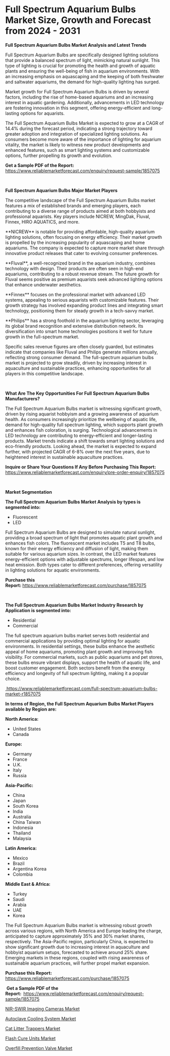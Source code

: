 <p><h1>Full Spectrum Aquarium Bulbs Market Size, Growth and Forecast from 2024 - 2031</h1></p><p><strong>Full Spectrum Aquarium Bulbs Market Analysis and Latest Trends</strong></p>
<p><p>Full Spectrum Aquarium Bulbs are specifically designed lighting solutions that provide a balanced spectrum of light, mimicking natural sunlight. This type of lighting is crucial for promoting the health and growth of aquatic plants and ensuring the well-being of fish in aquarium environments. With an increasing emphasis on aquascaping and the keeping of both freshwater and saltwater aquariums, the demand for high-quality lighting has surged.</p><p>Market growth for Full Spectrum Aquarium Bulbs is driven by several factors, including the rise of home-based aquariums and an increasing interest in aquatic gardening. Additionally, advancements in LED technology are fostering innovation in this segment, offering energy-efficient and long-lasting options for aquarists. </p><p>The Full Spectrum Aquarium Bulbs Market is expected to grow at a CAGR of 14.4% during the forecast period, indicating a strong trajectory toward greater adoption and integration of specialized lighting solutions. As consumers become more aware of the importance of lighting for aquarium vitality, the market is likely to witness new product developments and enhanced features, such as smart lighting systems and customizable options, further propelling its growth and evolution.</p></p>
<p><strong>Get a Sample PDF of the Report:&nbsp;</strong> <a href="https://www.reliablemarketforecast.com/enquiry/request-sample/1857075?utm_campaign=1134&utm_medium=2&utm_source=Github&utm_content=ia&utm_term=20102024&utm_id=full-spectrum-aquarium-bulbs">https://www.reliablemarketforecast.com/enquiry/request-sample/1857075</a></p>
<p>&nbsp;</p>
<p><strong>Full Spectrum Aquarium Bulbs Major Market Players</strong></p>
<p><p>The competitive landscape of the Full Spectrum Aquarium Bulbs market features a mix of established brands and emerging players, each contributing to a diverse range of products aimed at both hobbyists and professional aquarists. Key players include NICREW, MingDak, Fluval, Finnex, HIRO AQUATICS, and more.</p><p>**NICREW** is notable for providing affordable, high-quality aquarium lighting solutions, often focusing on energy efficiency. Their market growth is propelled by the increasing popularity of aquascaping and home aquariums. The company is expected to capture more market share through innovative product releases that cater to evolving consumer preferences.</p><p>**Fluval**, a well-recognized brand in the aquarium industry, combines technology with design. Their products are often seen in high-end aquariums, contributing to a robust revenue stream. The future growth for Fluval seems positive as premium aquarists seek advanced lighting options that enhance underwater aesthetics.</p><p>**Finnex** focuses on the professional market with advanced LED systems, appealing to serious aquarists with customizable features. Their growth strategy has involved expanding product lines and integrating smart technology, positioning them for steady growth in a tech-savvy market.</p><p>**Philips** has a strong foothold in the aquarium lighting sector, leveraging its global brand recognition and extensive distribution network. Its diversification into smart home technologies positions it well for future growth in the full-spectrum market.</p><p>Specific sales revenue figures are often closely guarded, but estimates indicate that companies like Fluval and Philips generate millions annually, reflecting strong consumer demand. The full-spectrum aquarium bulbs market is projected to grow steadily, driven by increasing interest in aquaculture and sustainable practices, enhancing opportunities for all players in this competitive landscape.</p></p>
<p>&nbsp;</p>
<p><strong>What Are The Key Opportunities For Full Spectrum Aquarium Bulbs Manufacturers?</strong></p>
<p><p>The Full Spectrum Aquarium Bulbs market is witnessing significant growth, driven by rising aquarist hobbyism and a growing awareness of aquarium health. As consumers increasingly prioritize the wellbeing of aquatic life, demand for high-quality full spectrum lighting, which supports plant growth and enhances fish coloration, is surging. Technological advancements in LED technology are contributing to energy-efficient and longer-lasting products. Market trends indicate a shift towards smart lighting solutions and eco-friendly products. Looking ahead, the market is expected to expand further, with projected CAGR of 6-8% over the next five years, due to heightened interest in sustainable aquaculture practices.</p></p>
<p><strong>Inquire or Share Your Questions If Any Before Purchasing This Report:</strong> <a href="https://www.reliablemarketforecast.com/enquiry/pre-order-enquiry/1857075?utm_campaign=1134&utm_medium=2&utm_source=Github&utm_content=ia&utm_term=20102024&utm_id=full-spectrum-aquarium-bulbs">https://www.reliablemarketforecast.com/enquiry/pre-order-enquiry/1857075</a></p>
<p>&nbsp;</p>
<p><strong>Market Segmentation</strong></p>
<p><strong>The Full Spectrum Aquarium Bulbs Market Analysis by types is segmented into:</strong></p>
<p><ul><li>Fluorescent</li><li>LED</li></ul></p>
<p><p>Full Spectrum Aquarium Bulbs are designed to simulate natural sunlight, providing a broad spectrum of light that promotes aquatic plant growth and enhances fish colors. The fluorescent market includes T5 and T8 bulbs, known for their energy efficiency and diffusion of light, making them suitable for various aquarium sizes. In contrast, the LED market features energy-efficient options with adjustable spectrums, longer lifespan, and low heat emission. Both types cater to different preferences, offering versatility in lighting solutions for aquatic environments.</p></p>
<p><strong>Purchase this Report:&nbsp;</strong><a href="https://www.reliablemarketforecast.com/purchase/1857075?utm_campaign=1134&utm_medium=2&utm_source=Github&utm_content=ia&utm_term=20102024&utm_id=full-spectrum-aquarium-bulbs">https://www.reliablemarketforecast.com/purchase/1857075</a></p>
<p>&nbsp;</p>
<p><strong>The Full Spectrum Aquarium Bulbs Market Industry Research by Application is segmented into:</strong></p>
<p><ul><li>Residential</li><li>Commercial</li></ul></p>
<p><p>The full spectrum aquarium bulbs market serves both residential and commercial applications by providing optimal lighting for aquatic environments. In residential settings, these bulbs enhance the aesthetic appeal of home aquariums, promoting plant growth and improving fish visibility. For commercial markets, such as public aquariums and pet stores, these bulbs ensure vibrant displays, support the health of aquatic life, and boost customer engagement. Both sectors benefit from the energy efficiency and longevity of full spectrum lighting, making it a popular choice.</p></p>
<p><a href="https://www.reliablemarketforecast.com/full-spectrum-aquarium-bulbs-market-r1857075?utm_campaign=1134&utm_medium=2&utm_source=Github&utm_content=ia&utm_term=20102024&utm_id=full-spectrum-aquarium-bulbs">&nbsp;https://www.reliablemarketforecast.com/full-spectrum-aquarium-bulbs-market-r1857075</a></p>
<p><strong>In terms of Region, the Full Spectrum Aquarium Bulbs Market Players available by Region are:</strong></p>
<p>
    <p> <strong> North America: </strong>
        <ul>
            <li>United States</li>
            <li>Canada</li>
        </ul>
        </p> 
    <p> <strong> Europe: </strong>
        <ul>
            <li>Germany</li>
            <li>France</li>
            <li>U.K.</li>
            <li>Italy</li>
            <li>Russia</li>
        </ul>
        </p> 
    <p> <strong> Asia-Pacific: </strong>
        <ul>
            <li>China</li>
            <li>Japan</li>
            <li>South Korea</li>
            <li>India</li>
            <li>Australia</li>
            <li>China Taiwan</li>
            <li>Indonesia</li>
            <li>Thailand</li>
            <li>Malaysia</li>
        </ul>
        </p> 
    <p> <strong> Latin America: </strong>
        <ul>
            <li>Mexico</li>
            <li>Brazil</li>
            <li>Argentina Korea</li>
            <li>Colombia</li>
        </ul>
        </p> 
    <p> <strong> Middle East & Africa: </strong>
        <ul>
            <li>Turkey</li>
            <li>Saudi</li>
            <li>Arabia</li>
            <li>UAE</li>
            <li>Korea</li>
        </ul>
    </p>
    </p>
<p><p>The Full Spectrum Aquarium Bulbs market is witnessing robust growth across various regions, with North America and Europe leading the charge, anticipated to capture approximately 35% and 30% market shares, respectively. The Asia-Pacific region, particularly China, is expected to show significant growth due to increasing interest in aquaculture and hobbyist aquarium setups, forecasted to achieve around 25% share. Emerging markets in these regions, coupled with rising awareness of sustainable aquarium practices, will further propel market expansion.</p></p>
<p><strong>Purchase this Report: </strong><a href="https://www.reliablemarketforecast.com/purchase/1857075?utm_campaign=1134&utm_medium=2&utm_source=Github&utm_content=ia&utm_term=20102024&utm_id=full-spectrum-aquarium-bulbs">https://www.reliablemarketforecast.com/purchase/1857075</a></p>
<p>&nbsp;<strong>Get a Sample PDF of the Report:&nbsp;&nbsp;</strong><a href="https://www.reliablemarketforecast.com/enquiry/request-sample/1857075?utm_campaign=1134&utm_medium=2&utm_source=Github&utm_content=ia&utm_term=20102024&utm_id=full-spectrum-aquarium-bulbs">https://www.reliablemarketforecast.com/enquiry/request-sample/1857075</a></p>
<p><strong></strong></p>
<p><p><a href="https://github.com/malika4dt4reta/Market-Research-Report-List-1/blob/main/nir-swir-imaging-cameras-market.md?utm_campaign=1134&utm_medium=2&utm_source=Github&utm_content=ia&utm_term=20102024&utm_id=full-spectrum-aquarium-bulbs">NIR-SWIR Imaging Cameras Market</a></p><p><a href="https://www.linkedin.com/pulse/opportunities-challenges-autoclave-cooling-system-market-strategic-admgf?utm_campaign=1134&utm_medium=2&utm_source=Github&utm_content=ia&utm_term=20102024&utm_id=full-spectrum-aquarium-bulbs">Autoclave Cooling System Market</a></p><p><a href="https://github.com/karolinec5dqui/Market-Research-Report-List-1/blob/main/cat-litter-trappers-market.md?utm_campaign=1134&utm_medium=2&utm_source=Github&utm_content=ia&utm_term=20102024&utm_id=full-spectrum-aquarium-bulbs">Cat Litter Trappers Market</a></p><p><a href="https://issuu.com/reportprime-2/docs/flash-cure-units-market-size-2030.p_68b5fe7da5d158?utm_campaign=1134&utm_medium=2&utm_source=Github&utm_content=ia&utm_term=20102024&utm_id=full-spectrum-aquarium-bulbs">Flash Cure Units Market</a></p><p><a href="https://www.linkedin.com/pulse/overfill-prevention-valve-market-size-share-competitive-landscape-oup8f?utm_campaign=1134&utm_medium=2&utm_source=Github&utm_content=ia&utm_term=20102024&utm_id=full-spectrum-aquarium-bulbs">Overfill Prevention Valve Market</a></p></p>